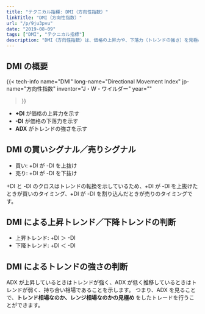 ```yaml
---
title: "テクニカル指標: DMI（方向性指数）"
linkTitle: "DMI（方向性指数）"
url: "/p/9ju3pvu"
date: "2019-08-09"
tags: ["DMI", "テクニカル指標"]
description: "DMI（方向性指数）は、価格の上昇力や、下落力（トレンドの強さ）を見極めるために使用するテクニカル指標です。"
---
```


DMI の概要
----

{{< tech-info
    name="DMI"
    long-name="Directional Movement Index"
    jp-name="方向性指数"
    inventor="J・W・ワイルダー"
    year=""
>}}

- __+DI__ が価格の上昇力を示す
- __-DI__ が価格の下落力を示す
- __ADX__ がトレンドの強さを示す


DMI の買いシグナル／売りシグナル
----

- 買い: +DI が -DI を上抜け
- 売り: +DI が -DI を下抜け

+DI と -DI のクロスはトレンドの転換を示しているため、+DI が -DI を上抜けたときが買いのタイミング、+DI が -DI を割り込んだときが売りのタイミングです。


DMI による上昇トレンド／下降トレンドの判断
----

- 上昇トレンド: +DI ＞ -DI
- 下降トレンド: +DI ＜ -DI


DMI によるトレンドの強さの判断
----

ADX が上昇しているときはトレンドが強く、ADX が低く推移しているときはトレンドが弱く、持ち合い相場であることを示します。
つまり、ADX を見ることで、__トレンド相場なのか、レンジ相場なのかの見極め__ をしたトレードを行うことができます。

